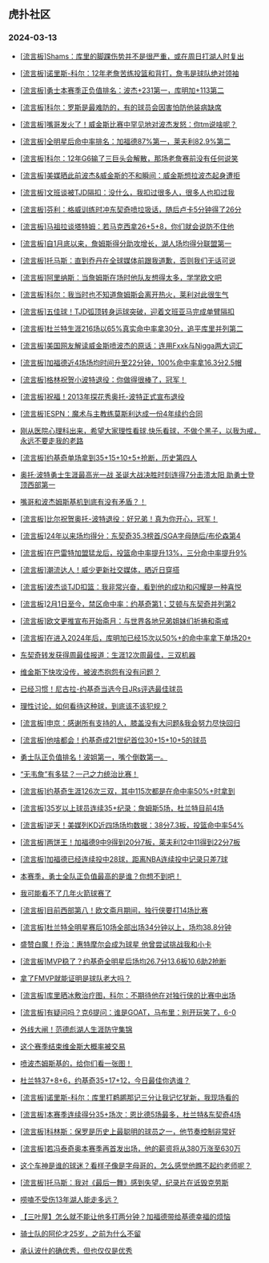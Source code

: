 ## 虎扑社区 
### 2024-03-13

+ [[流言板]Shams：库里的脚踝伤势并不是很严重，或在周日打湖人时复出](https://bbs.hupu.com/625223371.html)

+ [[流言板]诺里斯-科尔：12年老詹苦练投篮和背打，詹韦是球队绝对领袖](https://bbs.hupu.com/625222721.html)

+ [[流言板]勇士本赛季正负值排名：波杰+231第一，库明加+113第二](https://bbs.hupu.com/625221711.html)

+ [[流言板]科尔：罗斯是最难防的，有的球员会因害怕防他装病缺席](https://bbs.hupu.com/625223435.html)

+ [[流言板]嘴哥发火了！威金斯比赛中罕见地对波杰发怒：你tm说啥呢？](https://bbs.hupu.com/625212652.html)

+ [[流言板]全明星后命中率排名：加福德87%第一，莱夫利82.9%第二](https://bbs.hupu.com/625222480.html)

+ [[流言板]科尔：12年G6输了三巨头会解散，那场老詹赛前没有任何说笑](https://bbs.hupu.com/625223055.html)

+ [[流言板]美媒晒此前波杰&威金斯的不和瞬间：威金斯想拉波杰起身遭拒](https://bbs.hupu.com/625217185.html)

+ [[流言板]文班谈被TJD隔扣：没什么，我扣过很多人，很多人也扣过我](https://bbs.hupu.com/625221213.html)

+ [[流言板]芬利：格威训练时冲东契奇喷垃圾话，随后卢卡5分钟得了26分](https://bbs.hupu.com/625218200.html)

+ [[流言板]马祖拉谈塔特姆：若马克西拿26+5+8，你们就会说防不住他](https://bbs.hupu.com/625221437.html)

+ [[流言板]自1月底以来，詹姆斯得分助攻增长，湖人场均得分联盟第一](https://bbs.hupu.com/625218160.html)

+ [[流言板]托马斯：直到乔丹在全球媒体前跟我道歉，否则我们无话可说](https://bbs.hupu.com/625223609.html)

+ [[流言板]阿里纳斯：当詹姆斯在场时他队友想得太多，学学欧文吧](https://bbs.hupu.com/625217793.html)

+ [[流言板]科尔：我当时也不知道詹姆斯会离开热火，莱利对此很生气](https://bbs.hupu.com/625223936.html)

+ [[流言板]五佳球！TJD弧顶转身运球突破，迎着文班亚马完成单臂隔扣](https://bbs.hupu.com/625213242.html)

+ [[流言板]杜兰特生涯216场以65%真实命中率拿30分，追平库里并列第二](https://bbs.hupu.com/625223675.html)

+ [[流言板]美国网友解读威金斯喷波杰的原话：连用Fxxk与Nigga两大词汇](https://bbs.hupu.com/625215242.html)

+ [[流言板]加福德近4场场均时间升至22分钟，100%命中率拿16.3分2.5帽](https://bbs.hupu.com/625223626.html)

+ [[流言板]格林祝贺小波特退役：你做得很棒了，冠军！](https://bbs.hupu.com/625219192.html)

+ [[流言板]祝福！2013年探花秀奥托-波特正式宣布退役](https://bbs.hupu.com/625211224.html)

+ [[流言板]ESPN：魔术与主教练莫斯利达成一份4年续约合同](https://bbs.hupu.com/625221780.html)

+ [刚从医院心理科出来，希望大家理性看球,快乐看球，不做个黑子，以我为戒，永远不要走我的老路](https://bbs.hupu.com/625215835.html)

+ [[流言板]约基奇单场拿到35+15+10+5+抢断，历史第四人](https://bbs.hupu.com/625221017.html)

+ [奥托·波特勇士生涯最高光一战 圣诞大战决胜时刻连得7分击溃太阳 助勇士登顶西部第一](https://bbs.hupu.com/625220140.html)

+ [嘴哥和波杰姆斯基机到底有没有矛盾？！](https://bbs.hupu.com/625219166.html)

+ [[流言板]比尔祝贺奥托-波特退役：好兄弟！真为你开心，冠军！](https://bbs.hupu.com/625222931.html)

+ [[流言板]24年以来场均得分：东契奇35.3榜首/SGA字母随后/布伦森第4](https://bbs.hupu.com/625223874.html)

+ [[流言板]在巴雷特加盟猛龙后，投篮命中率提升13%，三分命中率提升9%](https://bbs.hupu.com/625223448.html)

+ [[流言板]潮流达人！威少更新社交媒体，晒近日穿搭](https://bbs.hupu.com/625218302.html)

+ [[流言板]波杰谈TJD扣篮：我非常兴奋，看到他的成功和闪耀是一种喜悦](https://bbs.hupu.com/625215557.html)

+ [[流言板]2月1日至今，禁区命中率：约基奇第1；艾顿与东契奇并列第2](https://bbs.hupu.com/625215185.html)

+ [[流言板]欧文更推宣布开始斋月：与世界各地兄弟姐妹们祈祷和斋戒](https://bbs.hupu.com/625214307.html)

+ [[流言板]在进入2024年后，库明加已经15次以50%+的命中率拿下单场20+](https://bbs.hupu.com/625223550.html)

+ [东契奇转发获得周最佳报道：生涯12次周最佳，三双机器](https://bbs.hupu.com/625219257.html)

+ [维金斯下快攻没传，被波杰抱怨有没有问题？](https://bbs.hupu.com/625219952.html)

+ [已经习惯！尼古拉-约基奇当选今日JRs评选最佳球员](https://bbs.hupu.com/625219958.html)

+ [理性讨论，如何看待这种球，到底该不该犯规？](https://bbs.hupu.com/625216048.html)

+ [[流言板]申京：感谢所有支持的人，膝盖没有大问题&我会努力尽快回归](https://bbs.hupu.com/625223967.html)

+ [[流言板]他啥都会！约基奇成21世纪首位30+15+10+5的球员](https://bbs.hupu.com/625214434.html)

+ [勇士队正负值排名！波姐第一，嘴个倒数第一。](https://bbs.hupu.com/625222261.html)

+ [“无韦詹”有多猛？一己之力统治比赛！](https://bbs.hupu.com/625213631.html)

+ [[流言板]约基奇生涯126次三双，其中115次都是在命中率50%+时拿到](https://bbs.hupu.com/625223812.html)

+ [[流言板]35岁以上球员连续35+纪录：詹姆斯5场，杜兰特目前4场](https://bbs.hupu.com/625213756.html)

+ [[流言板]逆天！美媒列KD近四场场均数据：38分7.3板，投篮命中率54%](https://bbs.hupu.com/625213838.html)

+ [[流言板]两饼王！加福德9中9得到20分7板，莱夫利12中11得到22分7板](https://bbs.hupu.com/625213614.html)

+ [[流言板]加福德已经连续投中28球，距离NBA连续投中记录只差7球](https://bbs.hupu.com/625213259.html)

+ [本赛季，勇士全队正负值最高的是谁？你想不到吧！](https://bbs.hupu.com/625221782.html)

+ [我可能看不了几年火箭球赛了](https://bbs.hupu.com/625223679.html)

+ [[流言板]目前西部第八！欧文斋月期间，独行侠要打14场比赛](https://bbs.hupu.com/625214828.html)

+ [[流言板]杜兰特全明星赛后10场全部出场34分钟以上，场均38.8分钟](https://bbs.hupu.com/625214279.html)

+ [盛赞白魔！乔治：惠特摩尔会成为球星 他曾尝试挑战我和小卡](https://bbs.hupu.com/625223514.html)

+ [[流言板]MVP稳了？约基奇全明星后场均26.7分13.6板10.6助2抢断](https://bbs.hupu.com/625214993.html)

+ [拿了FMVP就能证明是球队老大吗？](https://bbs.hupu.com/625223164.html)

+ [[流言板]库里晒冰敷治疗图，科尔：不期待他在对独行侠的比赛中出场](https://bbs.hupu.com/625214411.html)

+ [[流言板]有疑问吗？克6提问：谁是GOAT，马布里：别开玩笑了，6-0](https://bbs.hupu.com/625211323.html)

+ [外线大闸！范德彪湖人生涯防守集锦](https://bbs.hupu.com/625223005.html)

+ [这个赛季结束维金斯大概率被交易](https://bbs.hupu.com/625223658.html)

+ [喷波杰姆斯基的，给你们看一张图！](https://bbs.hupu.com/625222726.html)

+ [杜兰特37+8+6，约基奇35+17+12，今日最佳你选谁？](https://bbs.hupu.com/625215976.html)

+ [[流言板]诺里斯-科尔：库里打鹈鹕那记三分让我记忆犹新，我现场看的](https://bbs.hupu.com/625224132.html)

+ [[流言板]本赛季连续得分35+场次：恩比德5场最多，杜兰特&东契奇4场](https://bbs.hupu.com/625224091.html)

+ [[流言板]科林斯：保罗是历史上最聪明的球员之一，他节奏控制非常好](https://bbs.hupu.com/625224193.html)

+ [[流言板]若冯泰奇奥本赛季再首发出场，他的薪资将从380万涨至630万](https://bbs.hupu.com/625224425.html)

+ [这个车神是谁的球迷？看样子像是字母哥的，怎么感觉他瞧不起约老师呢？](https://bbs.hupu.com/625223113.html)

+ [[流言板]托马斯：我对《最后一舞》感到失望，纪录片在诋毁克劳斯](https://bbs.hupu.com/625224589.html)

+ [唠嗑不受伤13年湖人能走多远？](https://bbs.hupu.com/625215616.html)

+ [【三叶屋】怎么就不能让他多打两分钟？加福德带给基德幸福的烦恼](https://bbs.hupu.com/625218085.html)

+ [骑士队的阿伦才25岁，之前为什么不留](https://bbs.hupu.com/625220196.html)

+ [承认波什的确优秀，但也仅仅是优秀](https://bbs.hupu.com/625223916.html)

